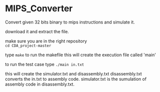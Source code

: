 MIPS_Converter
===

Convert given 32 bits binary to mips instructions and simulate it.


download it and extract the file.


make sure you are in the right repository       
```cd CDA_project-master```   

type ```make``` to run the makefile
this will create the execution file called 'main'

to run the test case type 
          ```./main in.txt```

this will create the simulator.txt and disassembly.txt
disassembly.txt converts the in.txt to assembly code.
simulator.txt is the sumulation of assembly code in disassembly.txt.
